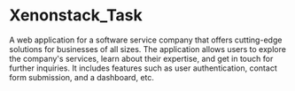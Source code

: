 # Xenonstack_Task
A web application for a software service company that offers cutting-edge solutions for businesses of all sizes. The application allows users to explore the company's services, learn about their expertise, and get in touch for further inquiries. It includes features such as user authentication, contact form submission, and a dashboard, etc.
